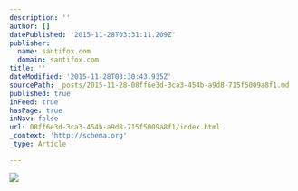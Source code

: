 ```yaml
---
description: ''
author: []
datePublished: '2015-11-28T03:31:11.209Z'
publisher:
  name: santifox.com
  domain: santifox.com
title: ''
dateModified: '2015-11-28T03:30:43.935Z'
sourcePath: _posts/2015-11-28-08ff6e3d-3ca3-454b-a9d8-715f5009a8f1.md
published: true
inFeed: true
hasPage: true
inNav: false
url: 08ff6e3d-3ca3-454b-a9d8-715f5009a8f1/index.html
_context: 'http://schema.org'
_type: Article

---
```

![](http://payload369.cargocollective.com/1/0/3626/9694708/jvg-2-santifoxcom-68_1365.jpg)